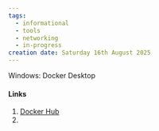 ```yaml
---
tags:
  - informational
  - tools
  - networking
  - in-progress
creation date: Saturday 16th August 2025
---
```

Windows:
Docker Desktop


#### Links
1. [Docker Hub](https://hub.docker.com/)
2. 
